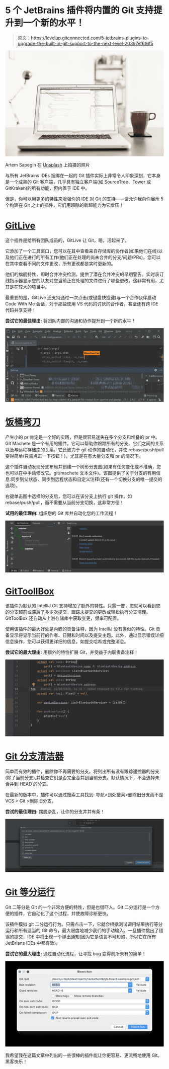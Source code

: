 # 5 个 JetBrains 插件将内置的 Git 支持提升到一个新的水平！

> 原文：<https://levelup.gitconnected.com/5-jetbrains-plugins-to-upgrade-the-built-in-git-support-to-the-next-level-20397ef6f6f5>

![](img/573d7f56dcae8a459babdd9a9251ea93.png)

Artem Sapegin 在 [Unsplash](https://unsplash.com/s/photos/jetbrains?utm_source=unsplash&utm_medium=referral&utm_content=creditCopyText) 上拍摄的照片

与所有 JetBrains IDEs 捆绑在一起的 Git 插件实际上非常令人印象深刻，它本身是一个成熟的 Git 客户端，几乎具有独立客户端(如 SourceTree、Tower 或 GitKraken)的所有功能，但内置于 IDE 中。

但是，你可以用更多的特性来增强你的 IDE 对 Git 的支持——请允许我向你展示 5 个构建在 Git 之上的插件，它们用超酷的新超能力为它增压！

# [GitLive](https://plugins.jetbrains.com/plugin/11955-gitlive)

这个插件是给所有团队成员的，GitLive 让 Git，嗯，活起来了。

它添加了一个工具窗口，您可以在其中查看来自存储库的协作者(如果他们在线)以及他们正在进行的所有工作(他们正在处理的尚未合并的分支/问题/PRs)，您可以在其中查看不同的文件更改，所有更改都是实时更新的。

他们的旗舰特性，即时合并冲突检测，提供了潜在合并冲突的早期警告。实时装订线指示器显示您的队友对您当前正在处理的文件进行了哪些更改，这非常有用，尤其是在较大的项目中。

最重要的是，GitLive 还支持通过一次点击(或键盘快捷键)与一个合作伙伴启动 Code With Me 会话，对于那些使用 VS 代码的讨厌的合作者，甚至还有跨 IDE 代码共享支持！

**尝试它的最佳理由:**
将团队内部的沟通和协作提升到一个新的水平！

![](img/a2559a495c4724024685283f1614f4a2.png)

# [饭桶弯刀](https://plugins.jetbrains.com/plugin/14221-git-machete)

产生小的 pr 肯定是一个好的实践，但是很容易迷失在多个分支和堆叠的 pr 中。Git Machete 是一个有用的插件，它可以帮助你跟踪所有的分支、它们之间的关系以及与远程存储库的关系。它还致力于 git 动作的自动化，并使 rebase/push/pull 变得简单(只需点击一下按钮！)，尤其是在有大量分支和 pr 的情况下。

这个插件自动发现分支布局并创建一个树形分支图(如果有任何变化或不准确，您也可以在中手动修改它。git/machete 文本文件)。该图提供了关于分支的有用信息:同步到父状态、同步到远程状态和自定义注释(还有一个切换分支的唯一提交的选项)。

右键单击图中选择的分支后，您可以在该分支上执行 git 操作，如 rebase/push/pull，而不需要从当前分支切换，这非常方便！

**试用的最佳理由:**
组织您的 Git 库并自动化您的工作流程！

![](img/977f88f3b6ba12c62ae99e378ff0bb87.png)

# [GitToollBox](https://plugins.jetbrains.com/plugin/7499-gittoolbox)

该插件为默认的 IntelliJ Git 支持增加了额外的特性。只需一瞥，您就可以看到您的分支超前或滞后了多少次提交，跟踪未提交的更改或轻松执行分支清理。GitToolBox 还自动从上游存储库中获取变更，频率可配置。

使用该插件的最大好处是内嵌的责备注释，因为 IntelliJ 没有类似的特性。Git 责备显示将显示当前行的作者、日期和时间以及提交主题。此外，通过显示错误详细信息操作，您可以获得更详细的信息，如提交哈希或完整消息。

**尝试它的最大理由:**
用额外的特性扩展 Git，并受益于内联责备注释！

![](img/234ececcced81281d3d9a6df726514b9.png)

# [Git 分支清洁器](https://plugins.jetbrains.com/plugin/10059-git-branch-cleaner)

简单而有效的插件，删除你不再需要的分支。将列出所有没有跟踪遥控器的分支(除了当前分支),并检查它们是否完全合并到当前分支。默认情况下，不会选择未合并到 HEAD 的分支。

在最新的版本中，插件可以通过搜索工具找到:
导航>到处搜索>删除旧分支而不是 VCS > Git >删除旧分支。

**尝试的最佳理由:**
摆脱杂乱，让你的分支井井有条！

![](img/384b2b817dc01e1c108722b7200a239e.png)

# [Git 等分运行](https://plugins.jetbrains.com/plugin/10874-git-bisect-run)

Git 二等分是 Git 的一个非常方便的特性，但是也很吓人。Git 二分运行是一个方便的插件，它自动化了这个过程，并使故障诊断更快。

该插件模拟 git 二分运行行为。只需点击一下，它就会根据测试调用结果执行等分运行和所有适当的 Git 命令，最大限度地减少我们的手动输入。一旦插件挑出了错误的提交，IDE 中将出现一个弹出通知(因为它是语言不可知的，所以它在所有 JetBrians IDEs 中都有效)。

**尝试它的最大理由:**
通过自动化流程，让寻找 bug 变得前所未有的简单！

![](img/f74ffcf230fb6630f6a2dc54b90afb21.png)

我希望我在这篇文章中列出的一些很棒的插件能让你更容易、更流畅地使用 Git。黑客快乐！